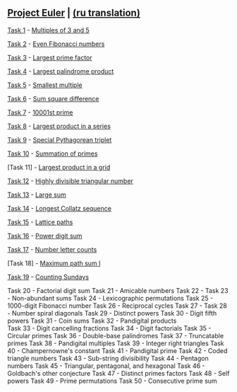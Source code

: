 
## [Project Euler](https://projecteuler.net/) | [(ru translation)](http://euler.jakumo.org)

[Task 1](https://github.com/subZiro/projecteuler/blob/master/1%20task.py) - [Multiples of 3 and 5](https://projecteuler.net/problem=1)

[Task 2](https://github.com/subZiro/projecteuler/blob/master/2%20task.py) - [Even Fibonacci numbers](https://projecteuler.net/problem=2) 

[Task 3](https://github.com/subZiro/projecteuler/blob/master/3%20task.py) - [Largest prime factor](https://projecteuler.net/problem=3) 

[Task 4](https://github.com/subZiro/projecteuler/blob/master/4%20task.py) - [Largest palindrome product](https://projecteuler.net/problem=4) 

[Task 5](https://github.com/subZiro/projecteuler/blob/master/5%20task.py) - [Smallest multiple](https://projecteuler.net/problem=5) 

[Task 6](https://github.com/subZiro/projecteuler/blob/master/5%20task.py) - [Sum square difference](https://projecteuler.net/problem=6) 

[Task 7](https://github.com/subZiro/projecteuler/blob/master/5%20task.py) - [10001st prime](https://projecteuler.net/problem=7)

[Task 8](https://github.com/subZiro/projecteuler/blob/master/5%20task.py) - [Largest product in a series](https://projecteuler.net/problem=8) 

[Task 9](https://github.com/subZiro/projecteuler/blob/master/5%20task.py) - [Special Pythagorean triplet](https://projecteuler.net/problem=9)

[Task 10](https://github.com/subZiro/projecteuler/blob/master/5%20task.py) - [Summation of primes](https://projecteuler.net/problem=10)

[Task 11] - [Largest product in a grid](https://projecteuler.net/problem=11) 

[Task 12](https://github.com/subZiro/projecteuler/blob/master/5%20task.py) - [Highly divisible triangular number](https://projecteuler.net/problem=12) 

[Task 13](https://github.com/subZiro/projecteuler/blob/master/5%20task.py) - [Large sum](https://projecteuler.net/problem=13) 

[Task 14](https://github.com/subZiro/projecteuler/blob/master/5%20task.py) - [Longest Collatz sequence](https://projecteuler.net/problem=14) 

[Task 15](https://github.com/subZiro/projecteuler/blob/master/5%20task.py) - [Lattice paths](https://projecteuler.net/problem=15) 

[Task 16](https://github.com/subZiro/projecteuler/blob/master/5%20task.py) - [Power digit sum](https://projecteuler.net/problem=16) 

[Task 17](https://github.com/subZiro/projecteuler/blob/master/5%20task.py) - [Number letter counts](https://projecteuler.net/problem=17) 

[Task 18] - [Maximum path sum I](https://projecteuler.net/problem=18) 

[Task 19](https://github.com/subZiro/projecteuler/blob/master/5%20task.py) - [Counting Sundays](https://projecteuler.net/problem=19) 

Task 20 - Factorial digit sum
Task 21 - Amicable numbers
Task 22 - 
Task 23 - Non-abundant sums
Task 24 - Lexicographic permutations
Task 25 - 1000-digit Fibonacci number
Task 26 - Reciprocal cycles
Task 27 - 
Task 28 - Number spiral diagonals
Task 29 - Distinct powers
Task 30 - Digit fifth powers
Task 31 - Coin sums
Task 32 - Pandigital products	
Task 33 - Digit cancelling fractions
Task 34 - Digit factorials
Task 35 - Circular primes
Task 36 - Double-base palindromes
Task 37 - Truncatable primes
Task 38 - Pandigital multiples
Task 39 - Integer right triangles
Task 40 - Champernowne's constant
Task 41 - Pandigital prime
Task 42 - Coded triangle numbers
Task 43 - Sub-string divisibility
Task 44 - Pentagon numbers
Task 45 - Triangular, pentagonal, and hexagonal	
Task 46 - Goldbach's other conjecture
Task 47 - Distinct primes factors
Task 48 - Self powers
Task 49 - Prime permutations
Task 50 - Consecutive prime sum
